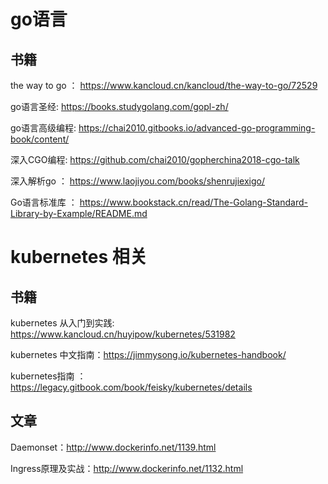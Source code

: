 # go语言
## 书籍
the way to go ： https://www.kancloud.cn/kancloud/the-way-to-go/72529

go语言圣经:  https://books.studygolang.com/gopl-zh/

go语言高级编程: https://chai2010.gitbooks.io/advanced-go-programming-book/content/

深入CGO编程: https://github.com/chai2010/gopherchina2018-cgo-talk

深入解析go ： https://www.laojiyou.com/books/shenrujiexigo/

Go语言标准库 ： https://www.bookstack.cn/read/The-Golang-Standard-Library-by-Example/README.md


#  kubernetes 相关
## 书籍
kubernetes 从入门到实践: https://www.kancloud.cn/huyipow/kubernetes/531982

kubernetes 中文指南：https://jimmysong.io/kubernetes-handbook/

kubernetes指南 ：https://legacy.gitbook.com/book/feisky/kubernetes/details

## 文章
Daemonset：http://www.dockerinfo.net/1139.html

Ingress原理及实战：http://www.dockerinfo.net/1132.html
